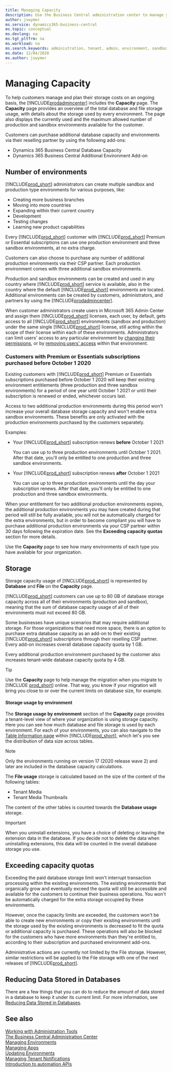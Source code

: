 ```yaml
---
title: Managing Capacity
description: Use the Business Central administration center to manage your tenant capacity 
author: jswymer
ms.service: dynamics365-business-central
ms.topic: conceptual
ms.devlang: na
ms.tgt_pltfrm: na
ms.workload: na
ms.search.keywords: administration, tenant, admin, environment, sandbox, storage, capacity, quota, limit, database size
ms.date: 12/04/2020
ms.author: jswymer
---
```


#  Managing Capacity

To help customers manage and plan their storage costs on an ongoing basis, the [!INCLUDE[prodadmincenter](../developer/includes/prodadmincenter.md)] includes the **Capacity** page. The **Capacity** page provides an overview of the total database and file storage usage, with details about the storage used by every environment. The page also displays the currently used and the maximum allowed number of production and sandbox environments available for the customer.  

Customers can purchase additional database capacity and environments via their reselling partner by using the following add-ons:
  
- Dynamics 365 Business Central Database Capacity 
- Dynamics 365 Business Central Additional Environment Add-on

## Number of environments

[!INCLUDE[prod_short](../developer/includes/prod_short.md)] administrators can create multiple sandbox and production type environments for various purposes, like:

- Creating more business branches
- Moving into more countries
- Expanding within their current country
- Development
- Testing changes
- Learning new product capabilities

Every [!INCLUDE[prod_short](../developer/includes/prod_short.md)] customer with [!INCLUDE[prod_short](../developer/includes/prod_short.md)] Premium or Essential subscriptions can use one production environment and three sandbox environments, at no extra charge.  

Customers can also choose to purchase any number of additional production environments via their CSP partner. Each production environment comes with three additional sandbox environments.  

Production and sandbox environments can be created and used in any country where [!INCLUDE[prod_short](../developer/includes/prod_short.md)] service is available, also in the country where the default [!INCLUDE[prod_short](../developer/includes/prod_short.md)] environments are located. Additional environments can be created by customers, administrators, and partners by using the [!INCLUDE[prodadmincenter](../developer/includes/prodadmincenter.md)].

When customer administrators create users in Microsoft 365 Admin Center and assign them [!INCLUDE[prod_short](../developer/includes/prod_short.md)] licenses, each user, by default, gets access to all [!INCLUDE[prod_short](../developer/includes/prod_short.md)] environments (sandbox and production) under the same single [!INCLUDE[prod_short](../developer/includes/prod_short.md)] license, still acting within the scope of their license within each of these environments. Administrators can limit users' access to any particular environment by [changing their permissions](/dynamics365/business-central/ui-define-granular-permissions), or by [removing users' access](/dynamics365/business-central/ui-how-users-permissions#to-remove-a-users-access-to-the-system) within that environment.

### Customers with Premium or Essentials subscriptions purchased before October 1 2020

Existing customers with [!INCLUDE[prod_short](../developer/includes/prod_short.md)] Premium or Essentials subscriptions purchased before October 1 2020 will keep their existing environment entitlements (three production and three sandbox environments) for a period of one year until October 1 2021 or until their subscription is renewed or ended, whichever occurs last. 

Access to two additional production environments during this period won't increase your overall database storage capacity and won't enable extra sandbox environments. These benefits are only activated with the production environments purchased by the customers separately.

Examples:

- Your [!INCLUDE[prod_short](../developer/includes/prod_short.md)] subscription renews **before** October 1 2021

    You can use up to three production environments until October 1 2021. After that date, you'll only be entitled to one production and three sandbox environments.

- Your [!INCLUDE[prod_short](../developer/includes/prod_short.md)] subscription renews **after** October 1 2021

    You can use up to three production environments until the day your subscription renews. After that date, you'll only be entitled to one production and three sandbox environments.

When your entitlement for two additional production environments expires, the additional production environments you may have created during that period will still be fully available, you will not be automatically charged for the extra environments, but in order to become compliant you will have to purchase additional production environments via your CSP partner within 30 days following the expiration date. See the **Exceeding capacity quotas** section for more details. 

Use the **Capacity** page to see how many environments of each type you have available for your organization.  

## Storage

Storage capacity usage of [!INCLUDE[prod_short](../developer/includes/prod_short.md)] is represented by **Database** and **File** on the **Capacity** page.  

[!INCLUDE[prod_short](../developer/includes/prod_short.md)] customers can use up to 80 GB of database storage capacity across all of their environments (production and sandbox), meaning that the sum of database capacity usage of all of their environments must not exceed 80 GB.  

Some businesses have unique scenarios that may require additional storage. For those organizations that need more space, there is an option to purchase extra database capacity as an add-on to their existing [!INCLUDE[prod_short](../developer/includes/prod_short.md)] subscriptions through their reselling CSP partner. Every add-on increases overall database capacity quota by 1 GB.  

Every additional production environment purchased by the customer also increases tenant-wide database capacity quota by 4 GB.  

> [!TIP]
> Use the **Capacity** page to help manage the migration when you migrate to [!INCLUDE [prod_short](../developer/includes/prod_short.md)] online. That way, you know if your migration will bring you close to or over the current limits on database size, for example.

#### Storage usage by environment

The **Storage usage by environment** section of the **Capacity** page provides a tenant-level view of where your organization is using storage capacity. Here you can see how much database and file storage is used by each environment. For each of your environments, you can also navigate to the [Table Information page](/dynamics365/business-central/admin-view-table-information) within [!INCLUDE[prod_short](../developer/includes/prod_short.md)], which let's you see the distribution of data size across tables.

> [!NOTE]
> Only the environments running on version 17 (2020 release wave 2) and later are included in the database capacity calculations.  

The **File usage** storage is calculated based on the size of the content of the following tables: 

- Tenant Media 
- Tenant Media Thumbnails 

The content of the other tables is counted towards the **Database usage** storage.  

> [!IMPORTANT]
> When you uninstall extensions, you have a choice of deleting or leaving the extension data in the database. If you decide not to delete the data when uninstalling extensions, this data will be counted in the overall database storage you use.  

## Exceeding capacity quotas 

Exceeding the paid database storage limit won't interrupt transaction processing within the existing environments. The existing environments that organically grow and eventually exceed the quota will still be accessible and available for the customers to continue their business operations. You won't be automatically charged for the extra storage occupied by these environments.

However, once the capacity limits are exceeded, the customers won't be able to create new environments or copy their existing environments until the storage used by the existing environments is decreased to fit the quota or additional capacity is purchased. These operations will also be blocked for the customers who have more environments than they're entitled to, according to their subscription and purchased environment add-ons.  

Administrative actions are currently not limited by the File storage. However, similar restrictions will be applied to the File storage with one of the next releases of [!INCLUDE[prod_short](../developer/includes/prod_short.md)].

## Reducing Data Stored in Databases

There are a few things that you can do to reduce the amount of data stored in a database to keep it under its current limit. For more information, see [Reducing Data Stored in Databases](database-reduce-data.md).

## See also
 
[Working with Administration Tools](administration.md)  
[The Business Central Administration Center](tenant-admin-center.md)  
[Managing Environments](tenant-admin-center-environments.md)  
[Managing Apps](tenant-admin-center-manage-apps.md)  
[Updating Environments](tenant-admin-center-update-management.md)  
[Managing Tenant Notifications](tenant-admin-center-notifications.md)  
[Introduction to automation APIs](itpro-introduction-to-automation-apis.md)  
